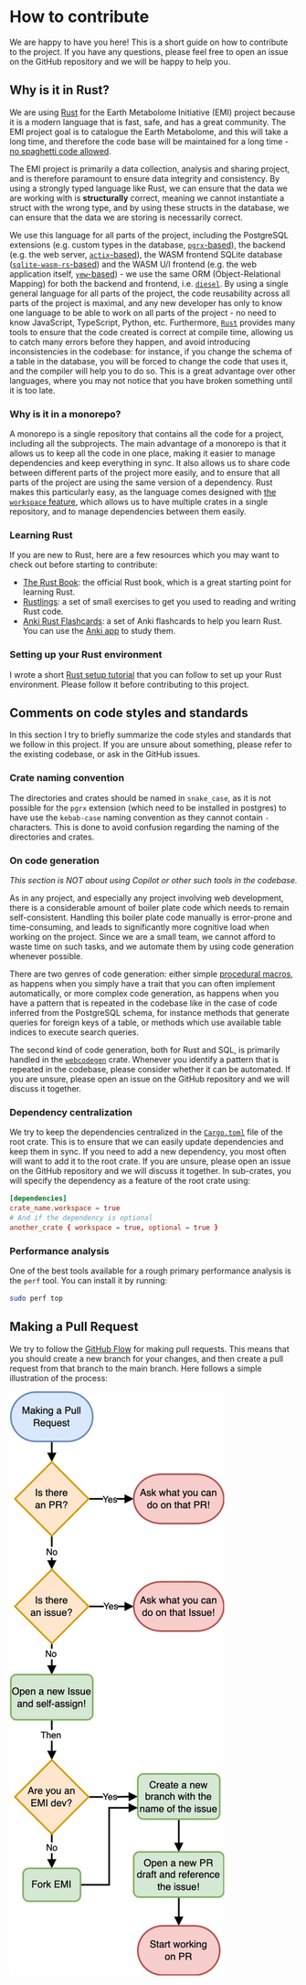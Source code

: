 # How to contribute

We are happy to have you here! This is a short guide on how to contribute to the project. If you have any questions, please feel free to open an issue on the GitHub repository and we will be happy to help you.

## Why is it in Rust?

We are using [Rust](https://www.rust-lang.org/) for the Earth Metabolome Initiative (EMI) project because it is a modern language that is fast, safe, and has a great community. The EMI project goal is to catalogue the Earth Metabolome, and this will take a long time, and therefore the code base will be maintained for a long time - [no spaghetti code allowed](https://xkcd.com/1926/).

The EMI project is primarily a data collection, analysis and sharing project, and is therefore paramount to ensure data integrity and consistency. By using a strongly typed language like Rust, we can ensure that the data we are working with is **structurally** correct, meaning we cannot instantiate a struct with the wrong type, and by using these structs in the database, we can ensure that the data we are storing is necessarily correct.

We use this language for all parts of the project, including the PostgreSQL extensions (e.g. custom types in the database, [`pgrx`-based](https://github.com/pgcentralfoundation/pgrx)), the backend (e.g. the web server, [`actix`-based](https://actix.rs/)), the WASM frontend SQLite database ([`sqlite-wasm-rs`-based](https://github.com/Spxg/sqlite-wasm-rs)) and the WASM U/I frontend (e.g. the web application itself, [`yew`-based](https://github.com/yewstack/yew)) - we use the same ORM (Object-Relational Mapping) for both the backend and frontend, i.e. [`diesel`](https://github.com/diesel-rs/diesel). By using a single general language for all parts of the project, the code reusability across all parts of the project is maximal, and any new developer has only to know one language to be able to work on all parts of the project - no need to know JavaScript, TypeScript, Python, etc. Furthermore, [`Rust`](https://www.rust-lang.org/) provides many tools to ensure that the code created is correct at compile time, allowing us to catch many errors before they happen, and avoid introducing inconsistencies in the codebase: for instance, if you change the schema of a table in the database, you will be forced to change the code that uses it, and the compiler will help you to do so. This is a great advantage over other languages, where you may not notice that you have broken something until it is too late.

### Why is it in a monorepo?

A monorepo is a single repository that contains all the code for a project, including all the subprojects. The main advantage of a monorepo is that it allows us to keep all the code in one place, making it easier to manage dependencies and keep everything in sync. It also allows us to share code between different parts of the project more easily, and to ensure that all parts of the project are using the same version of a dependency. Rust makes this particularly easy, as the language comes designed with [the `workspace` feature](https://doc.rust-lang.org/book/ch14-03-cargo-workspaces.html), which allows us to have multiple crates in a single repository, and to manage dependencies between them easily.

### Learning Rust

If you are new to Rust, here are a few resources which you may want to check out before starting to contribute:

- [The Rust Book](https://rust-book.cs.brown.edu/): the official Rust book, which is a great starting point for learning Rust.
- [Rustlings](https://github.com/rust-lang/rustlings): a set of small exercises to get you used to reading and writing Rust code.
- [Anki Rust Flashcards](https://github.com/ad-si/Rust-Flashcards?tab=readme-ov-file): a set of Anki flashcards to help you learn Rust. You can use the [Anki app](https://apps.ankiweb.net/) to study them.

### Setting up your Rust environment

I wrote a short [Rust setup tutorial](https://github.com/LucaCappelletti94/linux-setup/blob/main/RUST.md) that you can follow to set up your Rust environment. Please follow it before contributing to this project.

## Comments on code styles and standards

In this section I try to briefly summarize the code styles and standards that we follow in this project. If you are unsure about something, please refer to the existing codebase, or ask in the GitHub issues.

### Crate naming convention

The directories and crates should be named in `snake_case`, as it is not possible for the `pgrx` extension (which need to be installed in postgres) to have use the `kebab-case` naming convention as they cannot contain `-` characters. This is done to avoid confusion regarding the naming of the directories and crates.

### On code generation

_This section is NOT about using Copilot or other such tools in the codebase._

As in any project, and especially any project involving web development, there is a considerable amount of boiler plate code which needs to remain self-consistent. Handling this boiler plate code manually is error-prone and time-consuming, and leads to significantly more cognitive load when working on the project. Since we are a small team, we cannot afford to waste time on such tasks, and we automate them by using code generation whenever possible.

There are two genres of code generation: either simple [procedural macros](https://doc.rust-lang.org/reference/procedural-macros.html), as happens when you simply have a trait that you can often implement automatically, or more complex code generation, as happens when you have a pattern that is repeated in the codebase like in the case of code inferred from the PostgreSQL schema, for instance methods that generate queries for foreign keys of a table, or methods which use available table indices to execute search queries.

The second kind of code generation, both for Rust and SQL, is primarily handled in the [`webcodegen`](`web/web_common/webcodegen`) crate. Whenever you identify a pattern that is repeated in the codebase, please consider whether it can be automated. If you are unsure, please open an issue on the GitHub repository and we will discuss it together.

### Dependency centralization

We try to keep the dependencies centralized in the [`Cargo.toml`](Cargo.toml) file of the root crate. This is to ensure that we can easily update dependencies and keep them in sync. If you need to add a new dependency, you most often will want to add it to the root crate. If you are unsure, please open an issue on the GitHub repository and we will discuss it together. In sub-crates, you will specify the dependency as a feature of the root crate using:

```toml
[dependencies]
crate_name.workspace = true
# And if the dependency is optional
another_crate { workspace = true, optional = true }
```

### Performance analysis

One of the best tools available for a rough primary performance analysis is the `perf` tool. You can install it by running:

```bash
sudo perf top
```

## Making a Pull Request

We try to follow the [GitHub Flow](https://docs.github.com/en/get-started/quickstart/github-flow) for making pull requests. This means that you should create a new branch for your changes, and then create a pull request from that branch to the main branch. Here follows a simple illustration of the process:

![Making a pull request](making_a_pr.jpg)
